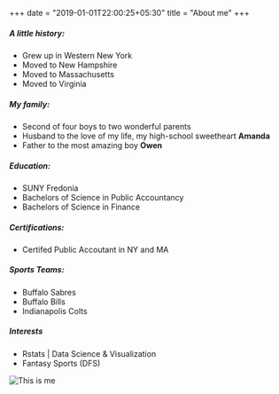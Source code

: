 +++
date = "2019-01-01T22:00:25+05:30"
title = "About me"
+++



##### A little history:
- Grew up in Western New York
- Moved to New Hampshire
- Moved to Massachusetts
- Moved to Virginia

##### My family:
- Second of four boys to two wonderful parents
- Husband to the love of my life, my high-school sweetheart **Amanda**
- Father to the most amazing boy **Owen**

##### Education:
- SUNY Fredonia
- Bachelors of Science in Public Accountancy
- Bachelors of Science in Finance

##### Certifications:
- Certifed Public Accoutant in NY and MA

##### Sports Teams:
- Buffalo Sabres
- Buffalo Bills
- Indianapolis Colts

##### Interests
- Rstats | Data Science & Visualization
- Fantasy Sports (DFS)

![This is me][1]



[1]: /img/tom-owen.jpg
